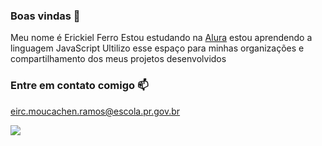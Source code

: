 ### Boas vindas 🤍

Meu nome é Erickiel Ferro
Estou estudando na [Alura](https://www.alura.com.br)
estou aprendendo a linguagem JavaScript
Ultilizo esse espaço para minhas organizações e compartilhamento dos meus projetos desenvolvidos

### Entre em contato comigo 📫

eirc.moucachen.ramos@escola.pr.gov.br

![](https://media.tenor.com/vR1roTDEUPcAAAAC/roblox-baller.gif)
